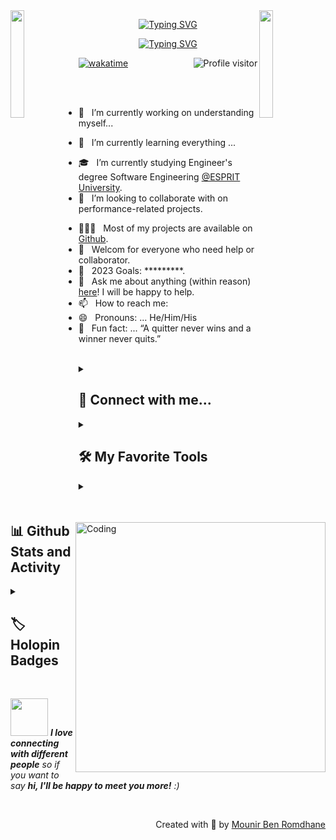 <!--
![logo](logo.png)-->
<img align="left" src="https://user-images.githubusercontent.com/65187002/144930161-2f783401-8d27-4fdf-a2f7-cc0ba32f1f1f.gif" width="21%" style="display:inline;">

<img align="right" src="https://user-images.githubusercontent.com/65187002/144930161-2f783401-8d27-4fdf-a2f7-cc0ba32f1f1f.gif" width="21%" style="display:inline;">

	
<p align="center">
	<a href="https://git.io/typing-svg"><img src="https://readme-typing-svg.demolab.com?&weight=350&size=25&pause=1000&color=F762DB&repeat=false&random=false&width=435&lines=Hi+%F0%9F%91%8B%2C+I'm+Mounir+Ben+Romdhane" alt="Typing SVG" /></a>
</p>

<p align="center">
<a align="center" href="https://git.io/typing-svg"><img src="https://readme-typing-svg.demolab.com?font=Fira+Code&weight=200&size=20&pause=1000&color=F762DBFF&random=false&width=435&lines=Passionate+Programmer+from+Tunisia;Full-Stack+web+developer;Young+Software+Engineer+Student;Self-Finder+and+Instructor;Always+learning+new+things" alt="Typing SVG" /></a>
</p>

<p align="center">
<a href="https://komarev.com/ghpvc/?username=Mounir-Ben-Romdhane">
   <img align="right" src="https://komarev.com/ghpvc/?username=Mounir-Ben-Romdhane&label=Visitors&color=0e75b6&style=flat" alt="Profile visitor" />
</a>

<!--[![wakatime](https://wakatime.com/badge/user/018ba1c5-fe7e-4872-88e0-291c793a183a.svg)](https://wakatime.com/@018ba1c5-fe7e-4872-88e0-291c793a183a)-->
[![wakatime](https://wakatime.com/badge/user/018ba1c9-f57d-4157-9183-043412b73def.svg)](https://wakatime.com/@018ba1c9-f57d-4157-9183-043412b73def)
</p>

<img align="right" alt="Coding" width="400" src="https://user-images.githubusercontent.com/74038190/229223263-cf2e4b07-2615-4f87-9c38-e37600f8381a.gif">
<br><br>

- 🔭 &nbsp; I’m currently working on understanding myself...
<!-- - 🎙️ &nbsp; Host the [PRODCAST-NAME]() podcast. -->
- 🌱 &nbsp; I’m currently learning everything ...
<!-- - 👨🏻‍🎓 &nbsp; I graduated with a Bachelor's degree in Computer Science from [ISAMM](http://www.isa2m.rnu.tn/). -->
- 🎓 &nbsp; I’m currently studying Engineer's degree Software Engineering [@ESPRIT University](https://esprit.tn/).
- 👯 &nbsp; I’m looking to collaborate with on performance-related projects.
<!-- - 🤔 &nbsp; I’m looking for help with ... -->
- 👨🏻‍💻 &nbsp; Most of my projects are available on [Github](https://github.com/Mounir-Ben-Romdhane).
- 🤝 &nbsp; Welcom for everyone who need help or collaborator.
- 🥅 &nbsp; 2023 Goals: *********.
- 💬 &nbsp; Ask me about anything (within reason) [here](https://github.com/Mounir-Ben-Romdhane/ama)! I will be happy to help.
- 📫 &nbsp; How to reach me: &nbsp;
- 😄 &nbsp; Pronouns: ... He/Him/His
- 👾 &nbsp; Fun fact: ... “A quitter never wins and a winner never quits.”

<br>


<details> 
<summary><h2>🌟 Connect with me...</h2></summary>


<p align = "center">
  
[<img src ="https://img.shields.io/badge/github-%23.svg?&style=for-the-badge&logo=github&logoColor=white%22&color=black">](https://github.com/Mounir-Ben-Romdhane) 
[<img src="https://img.shields.io/badge/linkedin-%2312100E.svg?&style=for-the-badge&logo=linkedin&logoColor=white&color=black" />](https://www.linkedin.com/in/mounir-ben-romdhane-10b5aa253/)
[<img src="https://img.shields.io/badge/facebook-%2312100E.svg?&style=for-the-badge&logo=facebook&logoColor=white&color=black" />](https://www.facebook.com/profile.php?id=100010083316874)

[<img src="https://img.shields.io/badge/gmail-%2312100E.svg?&style=for-the-badge&logo=gmail&logoColor=white&color=black" />](mailto:mounir.benromdhane@esprit.tn)
</p>


</details> 
<details> 
  <summary><h2>🛠️ My Favorite Tools</h2></summary>
  <!-- Some badges are from https://github.com/Ileriayo/markdown-badges -->

  <h3>👨‍💻 Programming and Markup Languages</h3>

  <p>
     <!-- <a href="https://github.com/search?q=user%Mounir-Ben-Romdhane+language%3Aassembly"><img alt="MIPS Assembly" src="https://custom-icon-badges.demolab.com/badge/Assembly-525252.svg?logo=asm-hex&logoColor=white"></a> -->
      <a href="https://github.com/search?q=user%Mounir-Ben-Romdhane+language%3Abash"><img alt="Bash" src="https://img.shields.io/badge/Bash-121011.svg?logo=gnu-bash&logoColor=white"></a>
      <a href="https://github.com/search?q=user%Mounir-Ben-Romdhane+language%3Ac"><img alt="C" src="https://custom-icon-badges.demolab.com/badge/C-03599C.svg?logo=c-in-hexagon&logoColor=white"></a>
      <a href="https://github.com/search?q=user%Mounir-Ben-Romdhane+language%3Acpp"><img alt="C++" src="https://custom-icon-badges.demolab.com/badge/C++-9C033A.svg?logo=cpp2&logoColor=white"></a>
      <a href="https://github.com/search?q=user%Mounir-Ben-Romdhane+language%3Acsharp"><img alt="C#" src="https://custom-icon-badges.demolab.com/badge/C%23-68217A.svg?logo=cs2&logoColor=white"></a>
      <a href="https://github.com/search?q=user%Mounir-Ben-Romdhane+language%3Aceylon"><img alt="Ceylon" src="https://custom-icon-badges.demolab.com/badge/Ceylon-E39842.svg?logo=ceylon&logoColor=white"></a>
      <a href="https://github.com/search?q=user%Mounir-Ben-Romdhane+language%3Acss"><img alt="CSS" src="https://img.shields.io/badge/CSS-1572B6.svg?logo=css3&logoColor=white"></a>
     <!-- <a href="https://github.com/search?q=user%Mounir-Ben-Romdhane+language%3Ags"><img alt="Google Apps Script" src="https://custom-icon-badges.demolab.com/badge/Google%20Apps%20Script-02569B.svg?logo=gs&logoColor=white"></a> -->
      <a href="https://github.com/search?q=user%Mounir-Ben-Romdhane+language%3Ahtml"><img alt="HTML" src="https://img.shields.io/badge/HTML-E34F26.svg?logo=html5&logoColor=white"></a>
      <a href="https://github.com/search?q=user%Mounir-Ben-Romdhane+language%3Ajava"><img alt="Java" src="https://custom-icon-badges.demolab.com/badge/Java-007396.svg?logo=java&logoColor=white"></a>
      <a href="https://github.com/search?q=user%Mounir-Ben-Romdhane+language%3Ajavascript"><img alt="JavaScript" src="https://img.shields.io/badge/JavaScript-F7DF1E.svg?logo=javascript&logoColor=black"></a>
      <a href="https://github.com/search?q=user%Mounir-Ben-Romdhane+language%3Atex"><img alt="LaTeX" src="https://img.shields.io/badge/LaTeX-008080.svg?logo=LaTeX&logoColor=white"></a>
    <!--  <a href="https://github.com/search?q=user%Mounir-Ben-Romdhane+language%3Amarkdown"><img alt="Markdown" src="https://img.shields.io/badge/Markdown-000000.svg?logo=markdown&logoColor=white"></a> -->
      <a href="https://github.com/search?q=user%Mounir-Ben-Romdhane+language%3Ajavascript"><img alt="Node.js" src="https://img.shields.io/badge/Node.js-43853D.svg?logo=node.js&logoColor=white"></a>
      <a href="https://github.com/search?q=user%Mounir-Ben-Romdhane+language%3Aphp"><img alt="PHP" src="https://img.shields.io/badge/PHP-777BB4.svg?logo=php&logoColor=white"></a>
      <a href="https://github.com/search?q=user%Mounir-Ben-Romdhane+language%3Amatlab"><img alt="MATLAB" src="https://img.shields.io/badge/MATLAB-0076A8.svg?logo=mathworks&logoColor=white"></a> 
      <a href="https://github.com/search?q=user%Mounir-Ben-Romdhane+language%3Apython"><img alt="Python" src="https://img.shields.io/badge/Python-14354C.svg?logo=python&logoColor=white"></a>
      <a href="https://github.com/search?q=user%Mounir-Ben-Romdhane+language%3Ar"><img alt="R" src="https://img.shields.io/badge/R-276DC3.svg?logo=r&logoColor=white"></a>
	<a href="https://github.com/search?q=user%Mounir-Ben-Romdhane+language%3Adart"> <img alt="Dart" src="https://img.shields.io/badge/Dart-0175C2.svg?logo=dart&logoColor=white"></a>
	  <a href="https://github.com/search?q=user%Mounir-Ben-Romdhane+language%3Ajson"> <img alt="JSON" src="https://img.shields.io/badge/JSON-000000.svg?logo=json&logoColor=white"></a>
      <a href="https://github.com/search?q=user%Mounir-Ben-Romdhane+language%3Ascratch"><img alt="Scratch" src="https://img.shields.io/badge/Scratch-4D97FF.svg?logo=scratch&logoColor=white"></a>
      <a href="https://github.com/search?q=user%Mounir-Ben-Romdhane+language%3Asql"><img alt="SQL" src="https://custom-icon-badges.demolab.com/badge/SQL-025E8C.svg?logo=database&logoColor=white"></a>
      <a href="https://github.com/search?q=user%Mounir-Ben-Romdhane+language%3Asvg"><img alt="SVG+XML" src="https://img.shields.io/badge/SVG%2BXML-e0982c.svg?logo=svg&logoColor=white"></a>
      <a href="https://github.com/search?q=user%Mounir-Ben-Romdhane+language%3AtypeScript"><img alt="TypeScript" src="https://img.shields.io/badge/TypeScript-007ACC.svg?logo=typescript&logoColor=white"></a>
  </p>

  <h3>🧰 Frameworks and Libraries</h3>

  <p>
      <a href="#"><img alt="Angular" src="https://img.shields.io/badge/-Angular-DD0031?logo=Angular&logoColor=white"></a>
      <a href="#"><img alt="Vue.js" src="https://img.shields.io/badge/Vue.js-4FC08D.svg?logo=vue.js&logoColor=white"></a>
      <a href="#"><img alt="Bootstrap" src="https://img.shields.io/badge/Bootstrap-7952B3.svg?logo=bootstrap&logoColor=white"></a>
      <a href="#"><img alt="Spring Boot" src="https://img.shields.io/badge/Spring%20Boot-6DB33F.svg?logo=spring&logoColor=white"></a>
      <a href="#"><img alt="Android SDK" src="https://img.shields.io/badge/Android%20SDK-3DDC84.svg?logo=android&logoColor=white"></a>
      <a href="#"><img alt="Flutter" src="https://img.shields.io/badge/Flutter-02569B.svg?logo=flutter&logoColor=white"></a>
      <a href="#"><img alt="Express.js" src="https://img.shields.io/badge/Express.js-404d59.svg?logo=express&logoColor=white"></a>
      <a href="#"><img alt="jQuery" src="https://img.shields.io/badge/jQuery-0769AD.svg?logo=jquery&logoColor=white"></a>
      <a href="#"><img alt="GitHub Actions" src="https://img.shields.io/badge/GitHub%20Actions-2671E5.svg?logo=github%20actions&logoColor=white"></a>
      <a href="#"><img alt="Material Design" src="https://img.shields.io/badge/Material%20Design-0081CB.svg?logo=material-design&logoColor=white"></a>
      <a href="#"><img alt="NumPy" src="https://img.shields.io/badge/Numpy-013243.svg?logo=numpy&logoColor=white"></a>
      <a href="#"><img alt="Pandas" src="https://img.shields.io/badge/Pandas-150458.svg?logo=pandas&logoColor=white"></a>
      <a href="#"><img alt="PHPUnit" src="https://custom-icon-badges.demolab.com/badge/PHPUnit-366488.svg?logo=test-tube&logoColor=white"></a>
      <a href="#"><img alt="React" src="https://img.shields.io/badge/React-20232a.svg?logo=react&logoColor=%2361DAFB"></a>
      <a href="#"><img alt="Symfony" src="https://img.shields.io/badge/Symfony-111111.svg?logo=symfony&logoColor=white"></a>
      <a href="#"><img alt="Firebase" src="https://img.shields.io/badge/Firebase-FFCA28.svg?logo=firebase&logoColor=black"></a>
      <a href="#"><img alt="TensorFlow" src="https://img.shields.io/badge/TensorFlow-FF6F00.svg?logo=TensorFlow&logoColor=white"></a>
      <a href="#"><img alt="Azure Functions" src="https://img.shields.io/badge/Azure%20Functions-0062AD.svg?logo=azure-functions&logoColor=white"></a>
      <a href="#"><img alt="WPF (.Net)" src="https://img.shields.io/badge/WPF-5C2D91?logo=.net&logoColor=white"></a>
  </p>

  <h3>🗄️ Databases and Cloud Hosting</h3>

  <p>
      <a href="#"><img alt="Azure" src="https://img.shields.io/badge/Microsoft%20Azure-0089D6.svg?logo=microsoft-azure&logoColor=white"></a>
      <a href="#"><img alt="MongoDB" src ="https://img.shields.io/badge/MongoDB-4ea94b.svg?logo=mongodb&logoColor=white"></a>
      <a href="#"><img alt="MySQL" src="https://img.shields.io/badge/MySQL-00f.svg?logo=mysql&logoColor=white"></a>
      <a href="#"><img alt="Firebase" src="https://img.shields.io/badge/Firebase-FFCA28.svg?logo=firebase&logoColor=black"></a>
      <a href="#"><img alt="Oracle" src ="https://img.shields.io/badge/Oracle-F00000.svg?logo=oracle&logoColor=white"></a>
      <a href="#"><img alt="PostgreSQL" src ="https://img.shields.io/badge/PostgreSQL-316192.svg?logo=postgresql&logoColor=white"></a>
      <a href="#"><img alt="Render" src="https://img.shields.io/badge/Render-00979D.svg?logo=render&logoColor=white"></a>
      <a href="#"><img alt="SSMS" src="https://img.shields.io/badge/SSMS-CC2927.svg?logo=microsoftsqlserver&logoColor=white"></a>
      <a href="#"><img alt="SQLite" src ="https://img.shields.io/badge/SQLite-07405e.svg?logo=sqlite&logoColor=white"></a>
      <a href="#"><img alt="Vercel" src="https://img.shields.io/badge/Vercel-000000.svg?logo=vercel&logoColor=white"></a>
  </p>

  <h3>💻 Software and Tools</h3>

  <p>
      <a href="#"><img alt="Visual Studio Code" src="https://img.shields.io/badge/Visual%20Studio%20Code-0078d7.svg?logo=visual-studio-code&logoColor=white"></a>
	  <a href="#"><img alt="Visual Studio" src="https://img.shields.io/badge/Visual%20Studio-5C2D91.svg?logo=visual-studio&logoColor=white"></a>
      <a href="#"><img alt="Adobe" src="https://img.shields.io/badge/Adobe-FF0000.svg?logo=adobe&logoColor=white"></a>
      <a href="#"><img alt="Android" src="https://img.shields.io/badge/Android-3DDC84?logo=android&logoColor=white"></a>
      <a href="#"><img alt="Android Studio" src="https://img.shields.io/badge/Android%20Studio-008678.svg?logo=android-studio&logoColor=white"></a>
      <a href="#"><img alt="Linux" src="https://img.shields.io/badge/Linux-FCC624.svg?logo=linux&logoColor=black"></a>
      <a href="#"><img alt="Eclipse" src="https://img.shields.io/badge/Eclipse-2C2255.svg?logo=eclipse&logoColor=white"></a>
      <a href="#"><img alt="IntelliJ IDEA" src="https://img.shields.io/badge/IntelliJ%20IDEA-000000.svg?logo=intellij-idea&logoColor=white"></a>
      <a href="#"><img alt="Brave" src="https://img.shields.io/badge/-Brave-FB542B?logo=brave&logoColor=white"></a>
      <a href="#"><img alt="Kubernetes" src="https://img.shields.io/badge/Kubernetes-326CE5.svg?logo=kubernetes&logoColor=white"></a>
      <a href="#"><img alt="Google Chrome" src="https://img.shields.io/badge/Google%20Chrome-4285F4.svg?logo=google-chrome&logoColor=white"></a>
      <a href="#"><img alt="VirtualBox" src="https://img.shields.io/badge/VirtualBox-183A61.svg?logo=virtualbox&logoColor=white"></a>
	  <a href="#"><img alt="VMware" src="https://img.shields.io/badge/VMware-607078.svg?logo=vmware&logoColor=white"></a>
      <a href="#"><img alt="Git" src="https://img.shields.io/badge/Git-F05033.svg?logo=git&logoColor=white"></a>
      <a href="#"><img alt="GitLab" src="https://img.shields.io/badge/GitLab-FCA121.svg?logo=gitlab&logoColor=white"></a>
      <a href="#"><img alt="GitHub Desktop" src="https://img.shields.io/badge/GitHub%20Desktop-8034A9.svg?logo=github&logoColor=white"></a>
      <a href="#"><img alt="Google Sheets" src="https://img.shields.io/badge/Sheets-34A853.svg?logo=google%20sheets&logoColor=white"></a>
      <a href="#"><img alt="Jupyter" src="https://img.shields.io/badge/Jupyter-F37626.svg?logo=Jupyter&logoColor=white"></a>
      <a href="#"><img alt="OBS Studio" src="https://img.shields.io/badge/-OBS-302E31?logo=obs-studio&logoColor=white"></a>
      <a href="#"><img alt="Trello" src="https://img.shields.io/badge/Trello-0079BF.svg?logo=trello&logoColor=white"></a>
      <a href="#"><img alt="Postman" src="https://img.shields.io/badge/Postman-FF6C37?logo=postman&logoColor=white"></a>
      <a href="#"><img alt="Swagger UI" src="https://img.shields.io/badge/Swagger%20UI-85EA2D.svg?logo=swagger&logoColor=black"></a>
      <a href="#"><img alt="Docker" src="https://img.shields.io/badge/Docker-2496ED.svg?logo=docker&logoColor=white"></a>
      <a href="#"><img alt="Stack Overflow" src="https://img.shields.io/badge/-Stack%20Overflow-FE7A16?logo=stack-overflow&logoColor=white"></a>
      <a href="#"><img alt="Discord" src="https://img.shields.io/badge/-Discord-5865F2.svg?logo=discord&logoColor=white"></a>
      <a href="#"><img alt="Slack" src="https://img.shields.io/badge/Slack-4A154B.svg?logo=slack&logoColor=white"></a>
      <a href="#"><img alt="Microsoft Teams" src="https://img.shields.io/badge/Microsoft%20Teams-6264A7.svg?logo=microsoft-teams&logoColor=white"></a>
  </p>
</details>

<details> 
  <summary><h2>📊 Github Stats and Activity</h2></summary>

  <h3>🔥 Streak Stats</h3>

  <!-- GitHub Readme Streak Stats - https://github.com/DenverCoder1/github-readme-streak-stats -->
  <p>
    <a href="https://github.com/Mounir-Ben-Romdhane/github-readme-streak-stats">
      <img title="🔥 Get streak stats for your profile at git.io/streak-stats" alt="Mounir-Ben-Romdhane's streak" src="https://streak-stats.demolab.com/?user=Mounir-Ben-Romdhane&theme=monokai-metallian&hide_border=true"/>
    </a>
    <p>🔥 Get streak stats for your profile at <a href="https://git.io/streak-stats">git.io/streak-stats</a></p>
  </p>

  <h3>💻 GitHub Profile Stats</h3>

  <!-- https://github.com/anuraghazra/github-readme-stats -->

  
<br>
<table>
<tr>
  <td valign="center">
<a align="center" href="https://github.com/Mounir-Ben-Romdhane/github-readme-stats"><img align="center" src="https://github-readme-stats.vercel.app/api?username=Mounir-Ben-Romdhane&show_icons=true&include_all_commits=true&theme=buefy&hide_border=true" alt="Mounir-Ben-Romdhane's github stats" /></a> | <a href="https://github.com/Mounir-Ben-Romdhane/github-readme-stats"><img align="center" src="https://github-readme-stats.vercel.app/api/top-langs/?username=Mounir-Ben-Romdhane&layout=compact&theme=buefy&hide_border=true" /></a> 

</td>
<td valign="center" >

   <div align="center">
      <h3 >My daily.dev card 🎴 </h3>
<a href="https://app.daily.dev/benromdhanemounir"><img src="https://api.daily.dev/devcards/792b2724db8e49d99716c02d69881249.png?r=o2b" width="400" alt="Ben Romdhane Mounir's Dev Card"/></a>
  </td>

</tr>
</table>

  <b>Note:</b> Top languages is only a metric of the languages my public code consists of and doesn't reflect experience or skill level.
  
  <!-- https://github.com/ashutosh00710/github-readme-activity-graph -->

 ![Mounir-Ben-Romdhane's Graph](https://github-readme-activity-graph.vercel.app/graph?username=Mounir-Ben-Romdhane&custom_title=Mounir-Ben-Romdhane's%20GitHub%20Activity%20Graph&bg_color=0D1117&color=7F3FBF&line=7F3FBF&point=7F3FBF&area_color=FFFFFF&title_color=FFFFFF&area=true)

  <h3>⚡ Recent GitHub Activity</h3>

  <!-- https://github.com/jamesgeorge007/github-activity-readme -->
  <!--START_SECTION:activity-->

1. 🎉 Merged PR [#1](https://github.com/Mounir-Ben-Romdhane/SpringBoot_Angular_Project/commit/dafd2da2cb4f4e58a597f1bcdf3442933f66b1f9) in [Mounir-Ben-Romdhane/SpringBoot_Angular_Project](https://github.com/Mounir-Ben-Romdhane/SpringBoot_Angular_Project/)
2. 🎉 Merged PR [#25](https://github.com/Mounir-Ben-Romdhane/AURORA_CENTRE_SYMFONY/pull/25/) in [Mounir-Ben-Romdhane/AURORA_CENTRE_SYMFONY](https://github.com/Mounir-Ben-Romdhane/AURORA_CENTRE_SYMFONY)
<!--3. 🗣 Commented on [#619](https://github.com/DenverCoder1/github-readme-streak-stats/issues/619) in [DenverCoder1/github-readme-streak-stats](https://github.com/DenverCoder1/github-readme-streak-stats)
4. 🗣 Commented on [#618](https://github.com/DenverCoder1/github-readme-streak-stats/issues/618) in [DenverCoder1/github-readme-streak-stats](https://github.com/DenverCoder1/github-readme-streak-stats)
5. 🗣 Commented on [#616](https://github.com/DenverCoder1/github-readme-streak-stats/issues/616) in [DenverCoder1/github-readme-streak-stats](https://github.com/DenverCoder1/github-readme-streak-stats)-->
<!--END_SECTION:activity-->


</details>

<details> 
  <summary><h2>🏷️ Holopin Badges</h2></summary>

  <p><a href="https://holopin.io/@mounirbenromdhane"><img src="https://holopin.me/mounirbenromdhane" alt="@mounirbenromdhane&#39;s Holopin board"></a></p>
</details>

<br>

<img src="https://media.giphy.com/media/LnQjpWaON8nhr21vNW/giphy.gif" width="60"> <em><b>I love connecting with different people</b> so if you want to say <b>hi, I'll be happy to meet you more!</b> :)</em>

<br>
<p align="right" > Created with 🧡 by <a href="https://www.linkedin.com/in/mounir-ben-romdhane/">Mounir Ben Romdhane</a></p>
